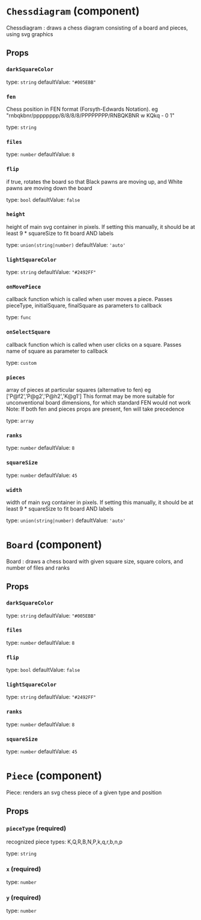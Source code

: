 `Chessdiagram` (component)
==========================

Chessdiagram : draws a chess diagram consisting of a board and pieces, using svg graphics

Props
-----

### `darkSquareColor`

type: `string`
defaultValue: `"#005EBB"`


### `fen`

Chess position in FEN format (Forsyth-Edwards Notation). eg "rnbqkbnr/pppppppp/8/8/8/8/PPPPPPPP/RNBQKBNR w KQkq - 0 1"

type: `string`


### `files`

type: `number`
defaultValue: `8`


### `flip`

if true, rotates the board so that Black pawns are moving up, and White pawns are moving down the board

type: `bool`
defaultValue: `false`


### `height`

height of main svg container in pixels. If setting this manually, it should be at least 9 * squareSize to fit board AND labels

type: `union(string|number)`
defaultValue: `'auto'`


### `lightSquareColor`

type: `string`
defaultValue: `"#2492FF"`


### `onMovePiece`

callback function which is called when user moves a piece. Passes pieceType, initialSquare, finalSquare as parameters to callback

type: `func`


### `onSelectSquare`

callback function which is called when user clicks on a square. Passes name of square as parameter to callback

type: `custom`


### `pieces`

array of pieces at particular squares (alternative to fen) eg ['P@f2','P@g2','P@h2','K@g1']
This format may be more suitable for unconventional board dimensions, for which standard FEN would not work 
Note: If both fen and pieces props are present, fen will take precedence

type: `array`


### `ranks`

type: `number`
defaultValue: `8`


### `squareSize`

type: `number`
defaultValue: `45`


### `width`

width of main svg container in pixels. If setting this manually, it should be at least 9 * squareSize to fit board AND labels

type: `union(string|number)`
defaultValue: `'auto'`


`Board` (component)
===================

Board : draws a chess board with given square size, square colors, and number of files and ranks

Props
-----

### `darkSquareColor`

type: `string`
defaultValue: `"#005EBB"`


### `files`

type: `number`
defaultValue: `8`


### `flip`

type: `bool`
defaultValue: `false`


### `lightSquareColor`

type: `string`
defaultValue: `"#2492FF"`


### `ranks`

type: `number`
defaultValue: `8`


### `squareSize`

type: `number`
defaultValue: `45`


`Piece` (component)
===================

Piece: renders an svg chess piece of a given type and position

Props
-----

### `pieceType` (required)

recognized piece types: K,Q,R,B,N,P,k,q,r,b,n,p

type: `string`


### `x` (required)

type: `number`


### `y` (required)

type: `number`



